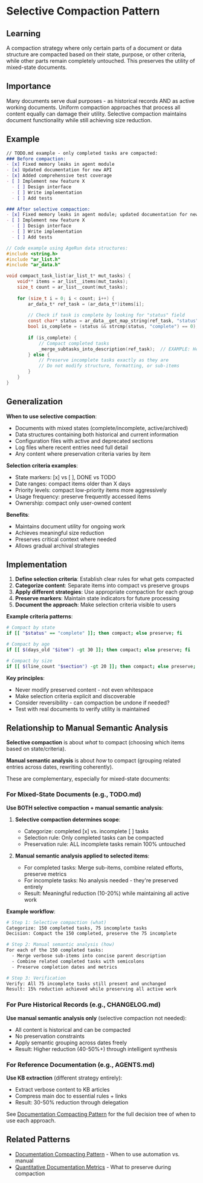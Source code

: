 # Selective Compaction Pattern

## Learning
A compaction strategy where only certain parts of a document or data structure are compacted based on their state, purpose, or other criteria, while other parts remain completely untouched. This preserves the utility of mixed-state documents.

## Importance
Many documents serve dual purposes - as historical records AND as active working documents. Uniform compaction approaches that process all content equally can damage their utility. Selective compaction maintains document functionality while still achieving size reduction.

## Example
```markdown
// TODO.md example - only completed tasks are compacted:
### Before compaction:
- [x] Fixed memory leaks in agent module
- [x] Updated documentation for new API
- [x] Added comprehensive test coverage
- [ ] Implement new feature X
  - [ ] Design interface
  - [ ] Write implementation
  - [ ] Add tests

### After selective compaction:
- [x] Fixed memory leaks in agent module; updated documentation for new API; added comprehensive test coverage
- [ ] Implement new feature X
  - [ ] Design interface
  - [ ] Write implementation
  - [ ] Add tests
```

```c
// Code example using AgeRun data structures:
#include <string.h>
#include "ar_list.h"
#include "ar_data.h"

void compact_task_list(ar_list_t* mut_tasks) {
    void** items = ar_list__items(mut_tasks);
    size_t count = ar_list__count(mut_tasks);
    
    for (size_t i = 0; i < count; i++) {
        ar_data_t* ref_task = (ar_data_t*)items[i];
        
        // Check if task is complete by looking for "status" field
        const char* status = ar_data__get_map_string(ref_task, "status");
        bool is_complete = (status && strcmp(status, "complete") == 0);
        
        if (is_complete) {
            // Compact completed tasks
            _merge_subtasks_into_description(ref_task);  // EXAMPLE: Helper function
        } else {
            // Preserve incomplete tasks exactly as they are
            // Do not modify structure, formatting, or sub-items
        }
    }
}
```

## Generalization
**When to use selective compaction**:
- Documents with mixed states (complete/incomplete, active/archived)
- Data structures containing both historical and current information
- Configuration files with active and deprecated sections
- Log files where recent entries need full detail
- Any content where preservation criteria varies by item

**Selection criteria examples**:
- State markers: [x] vs [ ], DONE vs TODO
- Date ranges: compact items older than X days
- Priority levels: compact low-priority items more aggressively
- Usage frequency: preserve frequently accessed items
- Ownership: compact only user-owned content

**Benefits**:
- Maintains document utility for ongoing work
- Achieves meaningful size reduction
- Preserves critical context where needed
- Allows gradual archival strategies

## Implementation
1. **Define selection criteria**: Establish clear rules for what gets compacted
2. **Categorize content**: Separate items into compact vs preserve groups
3. **Apply different strategies**: Use appropriate compaction for each group
4. **Preserve markers**: Maintain state indicators for future processing
5. **Document the approach**: Make selection criteria visible to users

**Example criteria patterns**:
```bash
# Compact by state
if [[ "$status" == "complete" ]]; then compact; else preserve; fi

# Compact by age  
if [[ $(days_old "$item") -gt 30 ]]; then compact; else preserve; fi

# Compact by size
if [[ $(line_count "$section") -gt 20 ]]; then compact; else preserve; fi
```

**Key principles**:
- Never modify preserved content - not even whitespace
- Make selection criteria explicit and discoverable
- Consider reversibility - can compaction be undone if needed?
- Test with real documents to verify utility is maintained

## Relationship to Manual Semantic Analysis

**Selective compaction** is about *what* to compact (choosing which items based on state/criteria).

**Manual semantic analysis** is about *how* to compact (grouping related entries across dates, rewriting coherently).

These are complementary, especially for mixed-state documents:

### For Mixed-State Documents (e.g., TODO.md)

**Use BOTH selective compaction + manual semantic analysis**:

1. **Selective compaction determines scope**:
   - Categorize: completed [x] vs. incomplete [ ] tasks
   - Selection rule: Only completed tasks can be compacted
   - Preservation rule: ALL incomplete tasks remain 100% untouched

2. **Manual semantic analysis applied to selected items**:
   - For completed tasks: Merge sub-items, combine related efforts, preserve metrics
   - For incomplete tasks: No analysis needed - they're preserved entirely
   - Result: Meaningful reduction (10-20%) while maintaining all active work

**Example workflow**:
```bash
# Step 1: Selective compaction (what)
Categorize: 150 completed tasks, 75 incomplete tasks
Decision: Compact the 150 completed, preserve the 75 incomplete

# Step 2: Manual semantic analysis (how)
For each of the 150 completed tasks:
  - Merge verbose sub-items into concise parent description
  - Combine related completed tasks with semicolons
  - Preserve completion dates and metrics

# Step 3: Verification
Verify: All 75 incomplete tasks still present and unchanged
Result: 15% reduction achieved while preserving all active work
```

### For Pure Historical Records (e.g., CHANGELOG.md)

**Use manual semantic analysis only** (selective compaction not needed):
- All content is historical and can be compacted
- No preservation constraints
- Apply semantic grouping across dates freely
- Result: Higher reduction (40-50%+) through intelligent synthesis

### For Reference Documentation (e.g., AGENTS.md)

**Use KB extraction** (different strategy entirely):
- Extract verbose content to KB articles
- Compress main doc to essential rules + links
- Result: 30-50% reduction through delegation

See [Documentation Compacting Pattern](documentation-compacting-pattern.md) for the full decision tree of when to use each approach.

## Related Patterns
- [Documentation Compacting Pattern](documentation-compacting-pattern.md) - When to use automation vs. manual
- [Quantitative Documentation Metrics](quantitative-documentation-metrics.md) - What to preserve during compaction